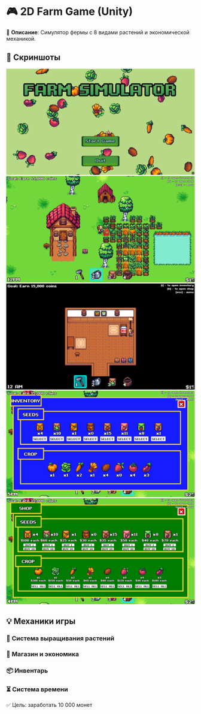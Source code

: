 # 🎮 2D Farm Game (Unity)

🚀 **Описание**: Симулятор фермы с 8 видами растений и экономической механикой.

## 📸 Скриншоты
![Главное меню](art/MainMenu.png)
![Игровой процесс](art/Gameplay.png)
![Дом персонажа](art/InDoor.png)
![Инвентарь](art/Inventory.png)
![Магазин](art/Shop.png)

## 💡 Механики игры 
### 🌱 **Система выращивания растений**
### 🛒 **Магазин и экономика**
### 📦 **Инвентарь**
### ⏳ **Система времени**

✅ Цель: заработать 10 000 монет  